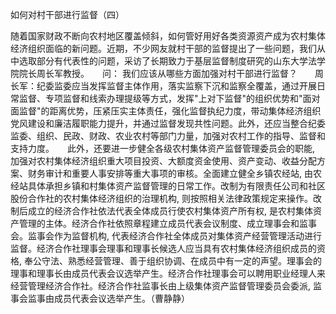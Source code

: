 如何对村干部进行监督（四）

随着国家财政不断向农村地区覆盖倾斜，如何管好用好各类资源资产成为农村集体经济组织面临的新问题。近期，不少网友就村干部的监督提出了一些问题，我们从中选取部分有代表性的问题，采访了长期致力于基层监督制度研究的山东大学法学院院长周长军教授。　　问：
我们应该从哪些方面加强对村干部进行监督？　　周长军：纪委监委应当发挥监督主体作用，落实监察下沉和监察全覆盖，通过开展日常监督、专项监督和线索办理提级等方式，发挥"上对下监督"的组织优势和"面对面监督"的距离优势，压紧压实主体责任，强化监督执纪力度，带动集体经济组织党风建设和廉洁履职能力提升，并通过监督发现共性问题。此外，还应当整合纪委监委、组织、民政、财政、农业农村等部门力量，加强对农村工作的指导、监督和支持力度。　　此外，还要进一步健全各级农村集体资产监督管理委员会的职能,
加强对农村集体经济组织重大项目投资、大额度资金使用、资产变动、收益分配方案、财务审计和重要人事安排等重大事项的审核。全面建立健全乡镇农经站,
由农经站具体承担乡镇和村集体资产监督管理的日常工作。改制为有限责任公司和社区股份合作社的农村集体经济组织的治理机构,
则按照相关法律政策规定来操作。改制后成立的经济合作社依法代表全体成员行使农村集体资产所有权,
是农村集体资产管理的主体。经济合作社依照章程建立成员代表会议制度、成立理事会和监事会。监事会作为监督机构,
代表经济合作社全体成员对集体资产经营管理活动进行监督。经济合作社理事会理事和理事长候选人应当具有农村集体经济组织成员的资格,
奉公守法、熟悉经营管理、善于组织协调、在成员中有一定的声望。理事会的理事和理事长由成员代表会议选举产生。经济合作社理事会可以聘用职业经理人来经营管理经济合作社。经济合作社监事长由上级集体资产监督管理委员会委派,
监事会监事由成员代表会议选举产生。（曹静静）
